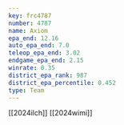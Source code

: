 ```yaml
---
key: frc4787
number: 4787
name: Axiom
epa_end: 12.16
auto_epa_end: 7.0
teleop_epa_end: 3.02
endgame_epa_end: 2.15
winrate: 0.35
district_epa_rank: 987
district_epa_percentile: 0.452
type: Team
---
```

[[2024ilch]]
[[2024wimi]]

